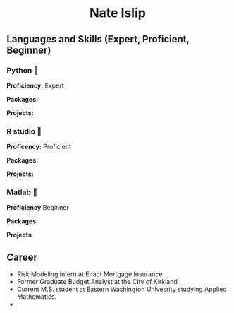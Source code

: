 # <p align="center"> Nate Islip </p>

## Languages and Skills (Expert, Proficient, Beginner)

### Python 🥇

**Proficiency:** Expert

**Packages:** 

**Projects:**

### R studio 🥈

**Proficency:** Proficient

**Packages:**

**Projects:**

### Matlab 🥉

**Proficiency** Beginner

**Packages**

**Projects**

## Career

- Risk Modeling intern at Enact Mortgage Insurance 
- Former Graduate Budget Analyst at the City of Kirkland
- Current M.S. student at Eastern Washington Univesrity studying Applied Mathematics. 
- 
